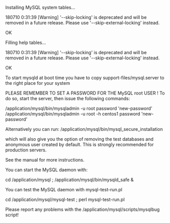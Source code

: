 Installing MySQL system tables...

180710  0:31:39 [Warning] '--skip-locking' is deprecated and will be removed in a future release. Please use '--skip-external-locking' instead.

OK

Filling help tables...

180710  0:31:39 [Warning] '--skip-locking' is deprecated and will be removed in a future release. Please use '--skip-external-locking' instead.

OK

To start mysqld at boot time you have to copy
support-files/mysql.server to the right place for your system

PLEASE REMEMBER TO SET A PASSWORD FOR THE MySQL root USER !
To do so, start the server, then issue the following commands:

/application/mysql/bin/mysqladmin -u root password 'new-password'
/application/mysql/bin/mysqladmin -u root -h centos1 password 'new-password'

Alternatively you can run:
/application/mysql/bin/mysql_secure_installation

which will also give you the option of removing the test databases and anonymous user created by default.  This is strongly recommended for production servers.

See the manual for more instructions.

You can start the MySQL daemon with:

cd /application/mysql ; /application/mysql/bin/mysqld_safe &

You can test the MySQL daemon with mysql-test-run.pl

cd /application/mysql/mysql-test ; perl mysql-test-run.pl

Please report any problems with the /application/mysql/scripts/mysqlbug script!
